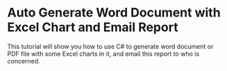 # Auto Generate Word Document with Excel Chart and Email Report
This tutorial will show you how to use C# to generate word document or PDF file with some Excel charts in it, and email this report to who is concerned. 
